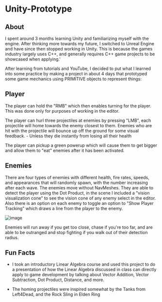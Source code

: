 # Unity-Prototype

## About
I spent around 3 months learning Unity and familiarizing myself with the engine. After thinking more towards my future, I switched to Unreal Engine and have since then stopped working in Unity. This is because the games industry largely uses C++, and generally requires C++ game projects to be showcased when applying.'

After learning from tutorials and YouTube, I decided to put what I learned into some practice by making a project in about 4 days that prototyped some game mechanics using PRIMITIVE objects to represent things:

## Player

The player can hold the "RMB" which then enables turning for the player. This was done only for purposes of working in the editor.

The player can hurl three projectiles at enemies by pressing "LMB", each projectile will home towards the enemy closest to them. Enemies who are hit with the projectile will bounce up off the ground for some visual feedback. - Unless they die instantly from losing all their health

The player can pickup a green powerup which will cause them to get bigger and allow them to  "eat" enemies after it has been activated.



## Enemies

There are four types of enemies with different health, fire rates, speeds, and appearances that will randomly spawn, with the number increasing after each wave.
The enemies move without NavMeshes. They are able to detect the player using the Dot Product, in the scene I included a "vision visualization cone" to see the vision cone of any enemy select in the editor. Also there is an option on each enemy to toggle an option to "Show Player Tracking" which draws a line from the player to the enemy.

![image](https://user-images.githubusercontent.com/103400445/198081116-7cb93945-bcd5-4ee3-bc57-cb76e1d552fe.png)

Enemies will run away if you get too close, chase if you're too far, and are able to be outranged and stop fighting if you walk out of their detection radius.


## Fun Facts

- I took an introductory Linear Algebra course and used this project to do a presentation of how  the Linear Algebra discussed in class can directly apply to game development by talking about Vector Addition, Vector Subtraction, Dot Product, Distance, and more.

- The homing projectiles were inspired somewhat by the Tanks from Left4Dead, and the Rock Sling in Elden Ring
